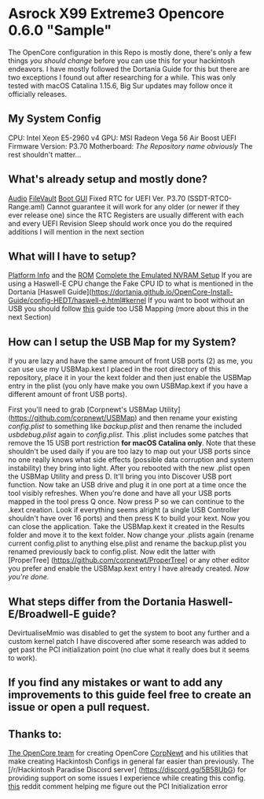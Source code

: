 # Asrock X99 Extreme3 Opencore 0.6.0 "Sample"
The OpenCore configuration in this Repo is mostly done, there's only a few things *you should change* before you can use this for your hackintosh endeavors. I have mostly followed the Dortania Guide for this but there are two exceptions I found out after researching for a while. This was only tested with macOS Catalina 1.15.6, Big Sur updates may follow once it officially releases.

## My System Config
CPU: Intel Xeon E5-2960 v4
GPU: MSI Radeon Vega 56 Air Boost
UEFI Firmware Version: P3.70
Motherboard: *The Repository name obviously*
The rest shouldn't matter...

## What's already setup and mostly done?
[Audio](https://dortania.github.io/OpenCore-Post-Install/universal/audio.html#finding-your-layout-id)
[FileVault](https://dortania.github.io/OpenCore-Post-Install/universal/security.html#filevault)
[Boot GUI](https://dortania.github.io/OpenCore-Post-Install/cosmetic/gui.html)
Fixed RTC for UEFI Ver. P3.70 (SSDT-RTC0-Range.aml)
Cannot guarantee it will work for any older (or newer if they ever release one) since the RTC Registers are usually different with each and every UEFI Revision
Sleep should work once you do the required additions I will mention in the next section

## What will I have to setup?
[Platform Info](https://dortania.github.io/OpenCore-Post-Install/universal/iservices.html#generate-a-new-serial) and the [ROM](https://dortania.github.io/OpenCore-Post-Install/universal/iservices.html#fixing-rom)
[Complete the Emulated NVRAM Setup](https://dortania.github.io/OpenCore-Post-Install/misc/nvram.html#enabling-emulated-nvram-with-a-nvram-plist)
If you are using a Haswell-E CPU change the Fake CPU ID to what is mentioned in the Dortania [Haswell Guide](https://dortania.github.io/OpenCore-Install-Guide/config-HEDT/haswell-e.html#kernel
If you want to boot without an USB you should follow [this](https://dortania.github.io/OpenCore-Post-Install/universal/oc2hdd.html#grabbing-opencore-off-the-usb) guide too
USB Mapping (more about this in the next Section)

## How can I setup the USB Map for my System?
If you are lazy and have the same amount of front USB ports (2) as me, you can use use my USBMap.kext I placed in the root directory of this repository, place it in your the kext folder and then just enable the USBMap entry in the plist (you only have make you own USBMap.kext if you have a different amount of front USB ports).

First you'll need to grab [Corpnewt's USBMap Utility] (https://github.com/corpnewt/USBMap) and then rename your existing *config.plist* to something like *backup.plist* and then rename the included *usbdebug.plist* again to *config.plist*. This .plist includes some patches that remove the 15 USB port restriction **for macOS Catalina only**. Note that these shouldn't be used daily if you are too lazy to map out your USB ports since no one really knows what side effects (possible data corruption and system instability) they bring into light. After you rebooted with the new .plist open the USBMap Utility and press D. It'll bring you into Discover USB port function. Now take an USB drive and plug it in one port at a time once the tool visibly refreshes. When you're done and have all your USB ports mapped in the tool press Q once. Now press P so we can continue to the .kext creation. Look if everything seems alright (a single USB Controller shouldn't have over 16 ports) and then press K to build your kext. Now you can close the application. Take the USBMap.kext it created in the Results folder and move it to the kext folder. Now change your .plists again (rename current config.plist to anything else.plist and rename the backup.plist you renamed previously back to config.plist. Now edit the latter with [ProperTree] (https://github.com/corpnewt/ProperTree] or any other editor you prefer and enable the USBMap.kext entry I have already created. *Now you're done.*

## What steps differ from the Dortania Haswell-E/Broadwell-E guide?
DevirtualiseMmio was disabled to get the system to boot any further and a custom kernel patch I have discovered after some research was added to get past the PCI initialization point (no clue what it really does but it seems to work).

## If you find any mistakes or want to add any improvements to this guide feel free to create an issue or open a pull request.

## Thanks to:
[The OpenCore team](https://github.com/acidanthera/) for creating OpenCore
[CorpNewt](https://github.com/corpnewt) and his utilities that make creating Hackintosh Configs in general far easier than previously.
The [/r/Hackintosh Paradise Discord server] (https://discord.gg/5B58UbG) for providing support on some issues I experience while creating this config.
[this](https://www.reddit.com/r/hackintosh/comments/fomna7/x99_upgrade_to_catalina_10154_successfully_but/fm2w62k/) reddit comment helping me figure out the PCI Initialization error
